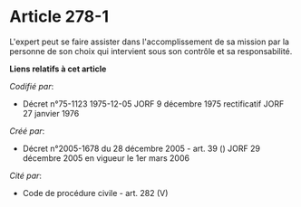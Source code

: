 # Article 278-1

L'expert peut se faire assister dans l'accomplissement de sa mission par la personne de son choix qui intervient sous son
contrôle et sa responsabilité.

**Liens relatifs à cet article**

_Codifié par_:

  - Décret n°75-1123 1975-12-05 JORF 9 décembre 1975 rectificatif JORF 27 janvier 1976

_Créé par_:

  - Décret n°2005-1678 du 28 décembre 2005 - art. 39 () JORF 29 décembre 2005 en vigueur le 1er mars 2006

_Cité par_:

  - Code de procédure civile - art. 282 (V)
